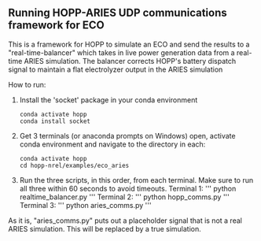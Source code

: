 ## Running HOPP-ARIES UDP communications framework for ECO

This is a framework for HOPP to simulate an ECO and send the results to 
a "real-time-balancer" which takes in live power generation data from a
real-time ARIES simulation. The balancer corrects HOPP's battery dispatch
signal to maintain a flat electrolyzer output in the ARIES simulation

How to run:

1. Install the 'socket' package in your conda environment
    ```
    conda activate hopp
    conda install socket
    ```
2. Get 3 terminals (or anaconda prompts on Windows) open,
activate conda environment and navigate to the directory in each:
    ```
    conda activate hopp
    cd hopp-nrel/examples/eco_aries
    ```
3. Run the three scripts, in this order, from each terminal.
Make sure to run all three within 60 seconds to avoid timeouts.
    Terminal 1:
    '''
    python realtime_balancer.py
    '''
    Terminal 2:
    '''
    python hopp_comms.py
    '''
    Terminal 3:
    '''
    python aries_comms.py
    '''
    
As it is, "aries_comms.py" puts out a placeholder signal that is not
a real ARIES simulation. This will be replaced by a true simulation.